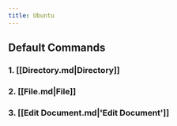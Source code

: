 ```yaml
---
title: Ubuntu
---
```


## Default Commands

### 1. [[Directory.md|Directory]]

### 2. [[File.md|File]]

### 3. [[Edit Document.md|'Edit Document']]

